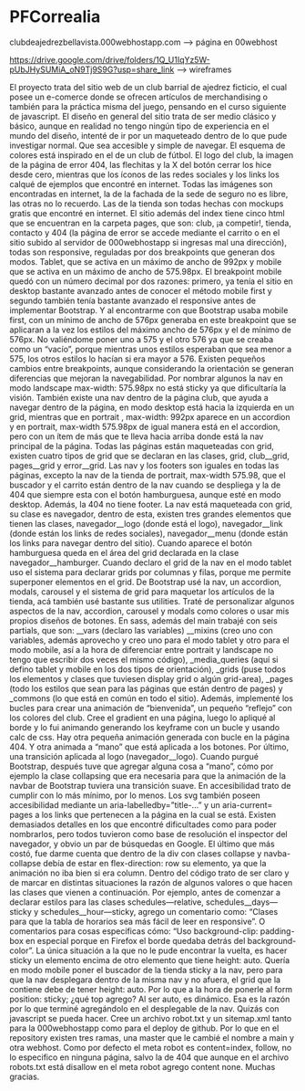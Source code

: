 # PFCorrealia

clubdeajedrezbellavista.000webhostapp.com --> página en 00webhost

https://drive.google.com/drive/folders/1Q_U1IqYz5W-pUbJHySUMiA_oN9Tj9S9G?usp=share_link -->  wireframes

El proyecto trata del sitio web de un club barrial de ajedrez ficticio, el cual posee un e-comerce donde se ofrecen artículos de merchandising o también para la práctica misma del juego, pensando en el curso siguiente de javascript. 
El diseño en general del sitio trata de ser medio clásico y básico, aunque en realidad no tengo ningún tipo de experiencia en el mundo del diseño, intenté de ir por un maqueteado dentro de lo que pude investigar normal. Que sea accesible y simple de navegar. El esquema de colores está inspirado en el de un club de fútbol. El logo del club, la imagen de la página de error 404, las flechitas y la X del botón cerrar los hice desde cero, mientras que los íconos de las redes sociales y los links los calqué de ejemplos que encontré en internet. Todas las imágenes son encontradas en internet, la de la fachada de la sede de seguro no es libre, las otras no lo recuerdo. Las de la tienda son todas hechas con mockups gratis que encontré en internet. 
El sitio además del index tiene cinco html que se encuentran en la carpeta pages, que son: club, ¡a competir!, tienda, contacto y 404 (la página de error se accede mediante el carrito o en el sitio subido al servidor de 000webhostapp si ingresas mal una dirección), todas son responsive, reguladas por dos breakpoints que generan dos modos. Tablet, que se activa en un máximo de ancho de 992px y mobile que se activa en un máximo de ancho de 575.98px. El breakpoint mobile quedó con un número decimal por dos razones: primero, ya tenía el sitio en desktop bastante avanzado antes de conocer el método mobile first y segundo también tenía bastante avanzado el responsive antes de implementar Bootstrap. Y al encontrarme con que Bootstrap usaba mobile first, con un mínimo de ancho de 576px generaba en este breakpoint que se aplicaran a la vez los estilos del máximo ancho de 576px y el de mínimo de 576px. No valiéndome poner uno a 575 y el otro 576 ya que se creaba como un “vacío”, porque mientras unos estilos esperaban que sea menor a 575, los otros estilos lo hacían si era mayor a 576. 
Existen pequeños cambios entre breakpoints, aunque considerando la orientación se generan diferencias que mejoran la navegabilidad. Por nombrar algunos la nav en modo landscape max-width: 575.98px no está sticky ya que dificultaría la visión. También existe una nav dentro de la página club, que ayuda a navegar dentro de la página, en modo desktop está hacia la izquierda en un grid, mientras que en portrait , max-width: 992px aparece en un accordion y en portrait, max-width 575.98px de igual manera está en el accordion, pero con un ítem de más que te lleva hacia arriba donde está la nav principal de la página. 
Todas las páginas están maqueteadas con grid, existen cuatro tipos de grid que se declaran en las clases, grid, club__grid, pages__grid y error__grid. Las nav y los footers son iguales en todas las páginas, excepto la nav de la tienda de portrait, max-width 575.98, que el buscador y el carrito están dentro de la nav cuando se despliega y la de 404 que siempre esta con el botón hamburguesa, aunque esté en modo desktop. Además, la 404 no tiene footer. 
La nav está maqueteada con grid, su clase es navegador, dentro de esta, existen tres grandes elementos que tienen las clases, navegador__logo (donde está el logo), navegador__link (donde están los links de redes sociales), navegador__menu (donde están los links para navegar dentro del sitio). Cuando aparece el botón hamburguesa queda en el área del grid declarada en la clase navegador__hamburger. Cuando declaro el grid de la nav en el modo tablet uso el sistema para declarar grids por columnas y filas, porque me permite superponer elementos en el grid. 
De Bootstrap usé la nav, un accordion, modals, carousel y el sistema de grid para maquetar los artículos de la tienda, acá también usé bastante sus utilities. Traté de personalizar algunos aspectos de la nav, accordion, carousel y modals como colores o usar mis propios diseños de botones.
En sass, además del main trabajé con seis partials, que son: __vars (declaro las variables) __mixins (creo uno con variables, además aprovecho y creo uno para el modo tablet y otro para el modo mobile, así a la hora de diferenciar entre portrait y landscape no tengo que escribir dos veces el mismo código), _media_queries (aquí si defino tablet y mobile en los dos tipos de orientación), _grids (puse todos los elementos y clases que tuviesen display grid o algún grid-area), _pages (todo los estilos que sean para las páginas que están dentro de pages) y _commons (lo que está en común en todo el sitio). Además, implementé los bucles para crear una animación de “bienvenida”, un pequeño “reflejo” con los colores del club. Cree el gradient en una página, luego lo apliqué al borde y lo fui animando generando los keyframe con un bucle y usando calc de css. Hay otra pequeña animación generada con bucle en la página 404. Y otra animada a “mano” que está aplicada a los botones. Por último, una transición aplicada al logo (navegador__logo).
Cuando purgué Bootstrap, después tuve que agregar alguna cosa a “mano”, cómo por ejemplo la clase collapsing que era necesaria para que la animación de la navbar de Bootstrap tuviera una transición suave.
En accesibilidad trato de cumplir con lo más mínimo, por lo menos. Los svg también poseen accesibilidad mediante un aria-labelledby=”title-…” y un aria-current= pages a los links que pertenecen a la página en la cual se está.
Existen demasiados detalles en los que encontré dificultades como para poder nombrarlos, pero todos tuvieron como base de resolución el inspector del navegador, y obvio un par de búsquedas en Google. El último que más costó, fue darme cuenta que dentro de la div con clases collapse y navba-collapse debía de estar en flex-direction: row su elemento, ya que la animación no iba bien si era column. Dentro del código trato de ser claro y de marcar en distintas situaciones la razón de algunos valores o que hacen las clases que vienen a continuación. Por ejemplo, antes de comenzar a declarar estilos para las clases schedules—relative, schedules__days—sticky y schedules__hour—sticky, agrego un comentario como: “Clases para que la tabla de horarios sea más fácil de leer en responsive”. O comentarios para cosas específicas cómo: “Uso background-clip: padding-box en especial porque en Firefox el borde quedaba detrás del background-color”. La única situación a la que no le pude encontrar la vuelta, es hacer sticky un elemento encima de otro elemento que tiene height: auto. Quería en modo mobile poner el buscador de la tienda sticky a la nav, pero para que la nav desplegara dentro de la misma nav y no afuera, el grid que la contiene debe de tener height: auto. Por lo que a la hora de ponerle al form position: sticky; ¿qué top agrego? Al ser auto, es dinámico. Esa es la razón por lo que terminé agregándolo en el desplegable de la nav. Quizás con javascript se pueda hacer.
Cree un archivo robot.txt y un sitemap.xml tanto para la 000webhostapp como para el deploy de github. Por lo que en el repository existen tres ramas, una master que le cambié el nombre a main y otra webhost. Como por defecto el meta robot es content=index, follow, no lo especifico en ninguna página, salvo la de 404 que aunque en el archivo robots.txt está disallow en el meta robot agrego content none.
Muchas gracias.

